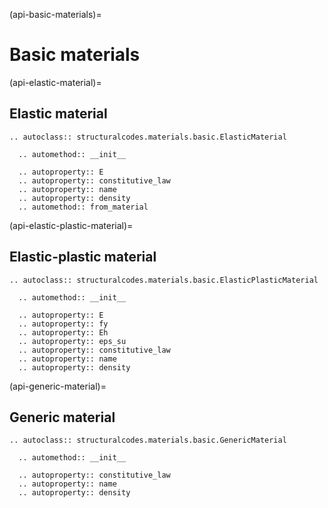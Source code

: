 (api-basic-materials)=
# Basic materials

(api-elastic-material)=
## Elastic material

```{eval-rst}
.. autoclass:: structuralcodes.materials.basic.ElasticMaterial

  .. automethod:: __init__
  
  .. autoproperty:: E
  .. autoproperty:: constitutive_law
  .. autoproperty:: name
  .. autoproperty:: density
  .. automethod:: from_material

```

(api-elastic-plastic-material)=
## Elastic-plastic material

```{eval-rst}
.. autoclass:: structuralcodes.materials.basic.ElasticPlasticMaterial

  .. automethod:: __init__
  
  .. autoproperty:: E
  .. autoproperty:: fy
  .. autoproperty:: Eh
  .. autoproperty:: eps_su
  .. autoproperty:: constitutive_law
  .. autoproperty:: name
  .. autoproperty:: density

```

(api-generic-material)=
## Generic material

```{eval-rst}
.. autoclass:: structuralcodes.materials.basic.GenericMaterial

  .. automethod:: __init__
  
  .. autoproperty:: constitutive_law
  .. autoproperty:: name
  .. autoproperty:: density

```
